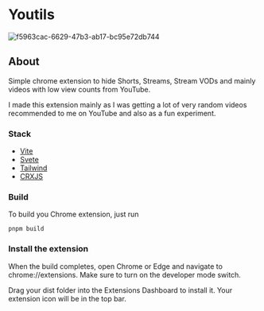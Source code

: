 # Youtils

![f5963cac-6629-47b3-ab17-bc95e72db744](https://github.com/borisnliscool/youtils/assets/60477582/6445bfb8-f42c-4638-acce-913e9ec32b0e)

## About

Simple chrome extension to hide Shorts, Streams, Stream VODs and mainly videos with low view counts from YouTube.

I made this extension mainly as I was getting a lot of very random videos recommended to me on YouTube and also as a fun experiment.

### Stack

- [Vite](https://vitejs.dev/)
- [Svete](https://svelte.dev/)
- [Tailwind](https://tailwindcss.com/)
- [CRXJS](https://github.com/crxjs/chrome-extension-tools)

### Build 

To build you Chrome extension, just run

```
pnpm build
```

### Install the extension

When the build completes, open Chrome or Edge and navigate to chrome://extensions. Make sure to turn on the developer mode switch.

Drag your dist folder into the Extensions Dashboard to install it. Your extension icon will be in the top bar.
